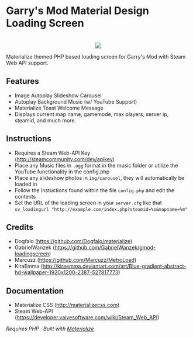 Garry's Mod Material Design Loading Screen
==================

<p align="center"><br>
  <img src="https://github.com/Au1st3in/gmod-loadingscreen-materialize/blob/master/img/gmod-loadingscreen-materialize.png?raw=true" width=“100%” height=“100%”/>
</p>
Materialize themed PHP based loading screen for Garry's Mod with Steam Web API support.

## Features

- Image Autoplay Slideshow Carousel
- Autoplay Background Music (w/ YouTube Support)
- Materialize Toast Welcome Message
- Displays current map name, gamemode, max players, server ip, steamid, and much more.

## Instructions

* Requires a Steam Web-API Key (http://steamcommunity.com/dev/apikey)
* Place any Music files in `.ogg` format in the music folder or utilize the YouTube functionality in the config.php
* Place any slideshow photos in `img/carousel`, they will automatically be loaded in
* Follow the Instuctions found within the file `config.php` and edit the contents
* Set the URL of the loading screen in your `server.cfg` like that `sv_loadingurl "http://example.com/index.php?steamid=%s&mapname=%m"`

## Credits
* Dogfalo (https://github.com/Dogfalo/materialize)
* GabrielWanzek (https://github.com/GabrielWanzek/gmod-loadingscreen)
* Marcuzz (https://github.com/Marcuzz/MetroLoad)
* KiraEmma (http://kiraemma.deviantart.com/art/Blue-gradient-abstract-hd-wallpaper-1920x1200-2387-527817773)

## Documentation
* Materialize CSS (http://materializecss.com)
* Steam Web-API (https://developer.valvesoftware.com/wiki/Steam_Web_API)

_Requires PHP_ &middot; _Built with [Materialize](http://materializecss.com)_
